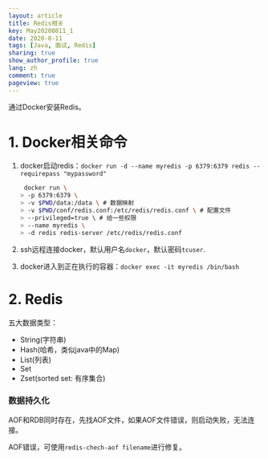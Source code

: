 ```yaml
---
layout: article
title: Redis相关
key: May20200811_1
date: 2020-8-11
tags: [Java, 面试, Redis]
sharing: true
show_author_profile: true
lang: zh
comment: true
pageview: true
---
```


通过Docker安装Redis。

# 1. Docker相关命令

1. docker启动redis：`docker run -d --name myredis -p 6379:6379 redis --requirepass "mypassword"`

   ```bash
    docker run \
   > -p 6379:6379 \
   > -v $PWD/data:/data \ # 数据映射
   > -v $PWD/conf/redis.conf:/etc/redis/redis.conf \ # 配置文件
   > --privileged=true \ # 给一些权限
   > --name myredis \
   > -d redis redis-server /etc/redis/redis.conf
   ```

   

2. ssh远程连接docker，默认用户名`docker`，默认密码`tcuser`.

3. docker进入到正在执行的容器：`docker exec -it myredis /bin/bash`

# 2. Redis

五大数据类型：

- String(字符串)
- Hash(哈希，类似java中的Map)
- List(列表)
- Set
- Zset(sorted set: 有序集合)



### 数据持久化

AOF和RDB同时存在，先找AOF文件，如果AOF文件错误，则启动失败，无法连接。

AOF错误，可使用`redis-chech-aof filename`进行修复。

